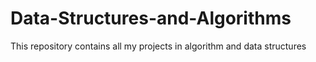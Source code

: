 # Data-Structures-and-Algorithms
This repository contains all my projects in algorithm and data structures
